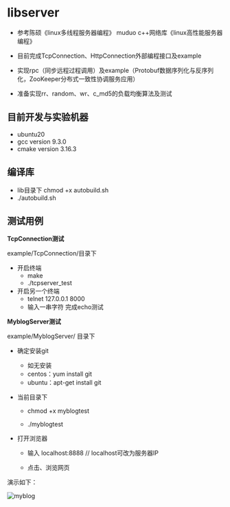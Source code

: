 # libserver

- 参考陈硕《linux多线程服务器编程》 muduo c++网络库《linux高性能服务器编程》

- 目前完成TcpConnection、HttpConnection外部编程接口及example

- 实现rpc（同步远程过程调用）及example（Protobuf数据序列化与反序列化，ZooKeeper分布式一致性协调服务应用）

- 准备实现rr、random、wr、c_md5的负载均衡算法及测试

## 目前开发与实验机器

- ubuntu20
- gcc version 9.3.0
- cmake version 3.16.3

## 编译库

- lib目录下  chmod +x  autobuild.sh 
- ./autobuild.sh 

## 测试用例

**TcpConnection测试**

example/TcpConnection/目录下  

- 开启终端
  - make
  - ./tcpserver_test
- 开启另一个终端
  - telnet 127.0.0.1 8000
  - 输入一串字符  完成echo测试

**MyblogServer测试**

example/MyblogServer/ 目录下

- 确定安装git
  - 如无安装 
  - centos：yum install git
  - ubuntu：apt-get install git

- 当前目录下

  - chmod +x myblogtest

  - ./myblogtest

- 打开浏览器

  - 输入 localhost:8888    // localhost可改为服务器IP

  - 点击、浏览网页

演示如下：

![myblog](images/myblog.gif)
